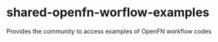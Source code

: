 # shared-openfn-worflow-examples

Provides the community to access examples of OpenFN workflow codes

